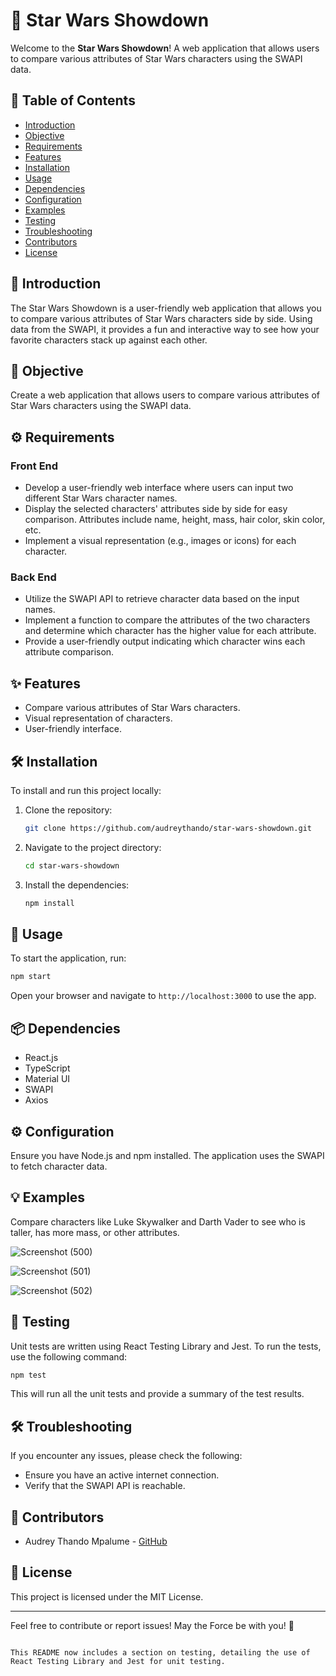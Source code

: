 
# 🌟 Star Wars Showdown

Welcome to the **Star Wars Showdown**! A web application that allows users to compare various attributes of Star Wars characters using the SWAPI data.

## 📖 Table of Contents

- [Introduction](#introduction)
- [Objective](#objective)
- [Requirements](#requirements)
- [Features](#features)
- [Installation](#installation)
- [Usage](#usage)
- [Dependencies](#dependencies)
- [Configuration](#configuration)
- [Examples](#examples)
- [Testing](#testing)
- [Troubleshooting](#troubleshooting)
- [Contributors](#contributors)
- [License](#license)

## 🌌 Introduction

The Star Wars Showdown is a user-friendly web application that allows you to compare various attributes of Star Wars characters side by side. Using data from the SWAPI, it provides a fun and interactive way to see how your favorite characters stack up against each other.

## 🎯 Objective

Create a web application that allows users to compare various attributes of Star Wars characters using the SWAPI data.

## ⚙️ Requirements

### Front End

- Develop a user-friendly web interface where users can input two different Star Wars character names.
- Display the selected characters' attributes side by side for easy comparison. Attributes include name, height, mass, hair color, skin color, etc.
- Implement a visual representation (e.g., images or icons) for each character.

### Back End

- Utilize the SWAPI API to retrieve character data based on the input names.
- Implement a function to compare the attributes of the two characters and determine which character has the higher value for each attribute.
- Provide a user-friendly output indicating which character wins each attribute comparison.

## ✨ Features

- Compare various attributes of Star Wars characters.
- Visual representation of characters.
- User-friendly interface.

## 🛠️ Installation

To install and run this project locally:

1. Clone the repository:
    ```bash
    git clone https://github.com/audreythando/star-wars-showdown.git
    ```
2. Navigate to the project directory:
    ```bash
    cd star-wars-showdown
    ```
3. Install the dependencies:
    ```bash
    npm install
    ```

## 🚀 Usage

To start the application, run:

```bash
npm start
```

Open your browser and navigate to `http://localhost:3000` to use the app.

## 📦 Dependencies

- React.js
- TypeScript
- Material UI
- SWAPI
- Axios

## ⚙️ Configuration

Ensure you have Node.js and npm installed. The application uses the SWAPI to fetch character data.

## 💡 Examples

Compare characters like Luke Skywalker and Darth Vader to see who is taller, has more mass, or other attributes.

![Screenshot (500)](https://github.com/audreythando/star-wars-showdown/assets/82891759/34dae0e2-1e00-4932-a614-51ae48e49621)

![Screenshot (501)](https://github.com/audreythando/star-wars-showdown/assets/82891759/838b6854-d0bd-4781-bcca-a9724c8fdb1d)

![Screenshot (502)](https://github.com/audreythando/star-wars-showdown/assets/82891759/54e23c23-d92f-4f07-af51-ad2165f38832)

## 🧪 Testing

Unit tests are written using React Testing Library and Jest. To run the tests, use the following command:

```bash
npm test
```

This will run all the unit tests and provide a summary of the test results.

## 🛠️ Troubleshooting

If you encounter any issues, please check the following:
- Ensure you have an active internet connection.
- Verify that the SWAPI API is reachable.

## 👥 Contributors

- Audrey Thando Mpalume - [GitHub](https://github.com/audreythando)

## 📄 License

This project is licensed under the MIT License.

---

Feel free to contribute or report issues! May the Force be with you! 🌠
```

This README now includes a section on testing, detailing the use of React Testing Library and Jest for unit testing.

